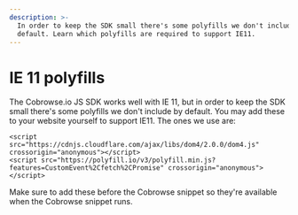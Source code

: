```yaml
---
description: >-
  In order to keep the SDK small there's some polyfills we don't include by
  default. Learn which polyfills are required to support IE11.
---
```


# IE 11 polyfills

The Cobrowse.io JS SDK works well with IE 11, but in order to keep the SDK small there's some polyfills we don't include by default. You may add these to your website yourself to support IE11. The ones we use are:

```markup
<script src="https://cdnjs.cloudflare.com/ajax/libs/dom4/2.0.0/dom4.js" crossorigin="anonymous"></script>
<script src="https://polyfill.io/v3/polyfill.min.js?features=CustomEvent%2Cfetch%2CPromise" crossorigin="anonymous"></script>
```

Make sure to add these before the Cobrowse snippet so they're available when the Cobrowse snippet runs.
